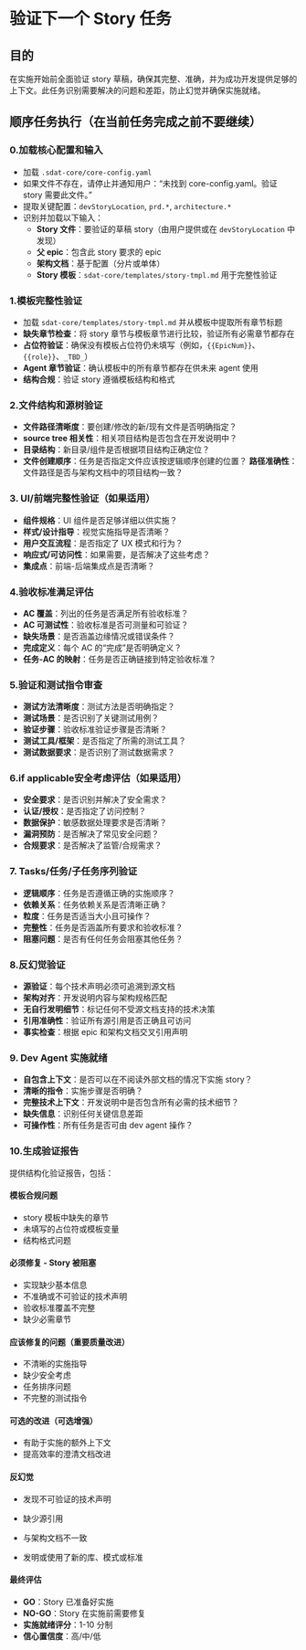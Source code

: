 # 验证下一个 Story 任务

## 目的

在实施开始前全面验证 story 草稿，确保其完整、准确，并为成功开发提供足够的上下文。此任务识别需要解决的问题和差距，防止幻觉并确保实施就绪。

## 顺序任务执行（在当前任务完成之前不要继续）

### 0.加载核心配置和输入

- 加载 `.sdat-core/core-config.yaml`
- 如果文件不存在，请停止并通知用户：“未找到 core-config.yaml。验证 story 需要此文件。”
- 提取关键配置：`devStoryLocation`, `prd.*`, `architecture.*`
- 识别并加载以下输入：
    - **Story 文件**：要验证的草稿 story（由用户提供或在 `devStoryLocation` 中发现）
    - **父 epic**：包含此 story 要求的 epic
    - **架构文档**：基于配置（分片或单体）
    - **Story 模板**：`sdat-core/templates/story-tmpl.md` 用于完整性验证

### 1.模板完整性验证

- 加载 `sdat-core/templates/story-tmpl.md` 并从模板中提取所有章节标题
- **缺失章节检查**：将 story 章节与模板章节进行比较，验证所有必需章节都存在
- **占位符验证**：确保没有模板占位符仍未填写（例如，`{{EpicNum}}`、`{{role}}`、`_TBD_`）
- **Agent 章节验证**：确认模板中的所有章节都存在供未来 agent 使用
- **结构合规**：验证 story 遵循模板结构和格式

### 2.文件结构和源树验证

- **文件路径清晰度**：要创建/修改的新/现有文件是否明确指定？
- **source tree 相关性**：相关项目结构是否包含在开发说明中？
- **目录结构**：新目录/组件是否根据项目结构正确定位？
- **文件创建顺序**：任务是否指定文件应该按逻辑顺序创建的位置？
  **路径准确性**：文件路径是否与架构文档中的项目结构一致？

### 3. UI/前端完整性验证（如果适用）

- **组件规格**：UI 组件是否足够详细以供实施？
- **样式/设计指导**：视觉实施指导是否清晰？
- **用户交互流程**：是否指定了 UX 模式和行为？
- **响应式/可访问性**：如果需要，是否解决了这些考虑？
- **集成点**：前端-后端集成点是否清晰？

### 4.验收标准满足评估

- **AC 覆盖**：列出的任务是否满足所有验收标准？
- **AC 可测试性**：验收标准是否可测量和可验证？
- **缺失场景**：是否涵盖边缘情况或错误条件？
- **完成定义**：每个 AC 的“完成”是否明确定义？
- **任务-AC 的映射**：任务是否正确链接到特定验收标准？

### 5.验证和测试指令审查

- **测试方法清晰度**：测试方法是否明确指定？
- **测试场景**：是否识别了关键测试用例？
- **验证步骤**：验收标准验证步骤是否清晰？
- **测试工具/框架**：是否指定了所需的测试工具？
- **测试数据要求**：是否识别了测试数据需求？

### 6.if applicable安全考虑评估（如果适用）

- **安全要求**：是否识别并解决了安全需求？
- **认证/授权**：是否指定了访问控制？
- **数据保护**：敏感数据处理要求是否清晰？
- **漏洞预防**：是否解决了常见安全问题？
- **合规要求**：是否解决了监管/合规需求？

### 7. Tasks/任务/子任务序列验证

- **逻辑顺序**：任务是否遵循正确的实施顺序？
- **依赖关系**：任务依赖关系是否清晰正确？
- **粒度**：任务是否适当大小且可操作？
- **完整性**：任务是否涵盖所有要求和验收标准？
- **阻塞问题**：是否有任何任务会阻塞其他任务？

### 8.反幻觉验证

- **源验证**：每个技术声明必须可追溯到源文档
- **架构对齐**：开发说明内容与架构规格匹配
- **无自行发明细节**：标记任何不受源文档支持的技术决策
- **引用准确性**：验证所有源引用是否正确且可访问
- **事实检查**：根据 epic 和架构文档交叉引用声明

### 9. Dev Agent 实施就绪

- **自包含上下文**：是否可以在不阅读外部文档的情况下实施 story？
- **清晰的指令**：实施步骤是否明确？
- **完整技术上下文**：开发说明中是否包含所有必需的技术细节？
- **缺失信息**：识别任何关键信息差距
- **可操作性**：所有任务是否可由 dev agent 操作？

### 10.生成验证报告

提供结构化验证报告，包括：

#### 模板合规问题

- story 模板中缺失的章节
- 未填写的占位符或模板变量
- 结构格式问题

#### 必须修复 - Story 被阻塞

- 实现缺少基本信息
- 不准确或不可验证的技术声明
- 验收标准覆盖不完整
- 缺少必需章节

#### 应该修复的问题（重要质量改进）

- 不清晰的实施指导
- 缺少安全考虑
- 任务排序问题
- 不完整的测试指令

#### 可选的改进（可选增强）

- 有助于实施的额外上下文
- 提高效率的澄清文档改进

#### 反幻觉

- 发现不可验证的技术声明
- 缺少源引用
- 与架构文档不一致

- 发明或使用了新的库、模式或标准

#### 最终评估

- **GO**：Story 已准备好实施
- **NO-GO**：Story 在实施前需要修复
- **实施就绪评分**：1-10 分制
- **信心置信度**：高/中/低
